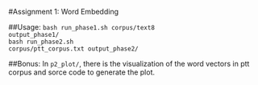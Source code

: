 #Assignment 1: Word Embedding

##Usage:
<code>bash run_phase1.sh corpus/text8 output_phase1/</code></br>
<code>bash run_phase2.sh corpus/ptt_corpus.txt output_phase2/</code>

##Bonus:
In `p2_plot/`, there is the visualization of the word vectors in ptt corpus and sorce code to generate the plot.